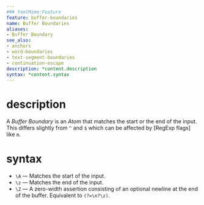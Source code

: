 ```yaml
---
### YamlMime:Feature
feature: buffer-boundaries
name: Buffer Boundaries
aliases:
- Buffer Boundary
see_also:
- anchors
- word-boundaries
- text-segment-boundaries
- continuation-escape
description: *content.description
syntax: *content.syntax
---
```

# description
A <dfn>Buffer Boundary</dfn> is an *Atom* that matches the start or the end of the input. This differs slightly from `^` and `$` which can be affected by [RegExp flags] like `m`.

# syntax
- `\A` &mdash; Matches the start of the input.
- `\z` &mdash; Matches the end of the input.
- `\Z` &mdash; A zero-width assertion consisting of an optional newline at the end of the buffer. Equivalent to `(?=\n?\z)`.